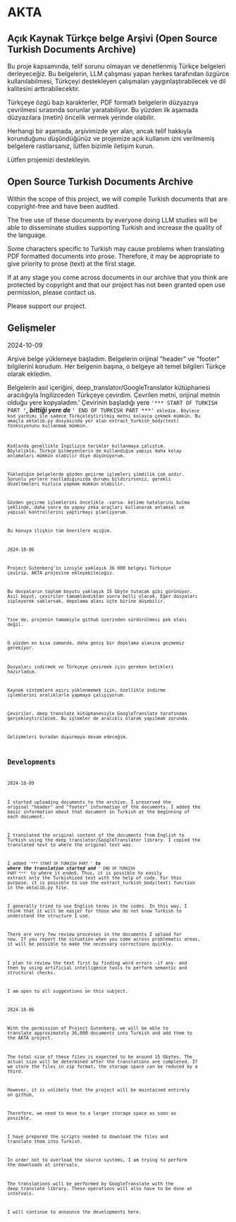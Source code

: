 # AKTA
## Açık Kaynak Türkçe belge Arşivi (Open Source Turkish Documents Archive)

Bu proje kapsamında, telif sorunu olmayan ve denetlenmiş Türkçe belgeleri derleyeceğiz.
Bu belgelerin, LLM çalışması yapan herkes tarafından özgürce kullanılabilmesi,
Türkçeyi destekleyen çalışmaları yaygınlaştırabilecek ve dil kalitesini arttırabilecektir.

Türkçeye özgü bazı karakterler, PDF formatlı belgelerin düzyazıya çevrilmesi sırasında
sorunlar yaratabiliyor. Bu yüzden ilk aşamada düzyazılara (metin) öncelik vermek yerinde olabilir.

Herhangi bir aşamada, arşivimizde yer alan, ancak telif hakkıyla korunduğunu düşündüğünüz ve projemize açık kullanım izni verilmemiş belgelere rastlarsanız, lütfen bizimle iletişim kurun.

Lütfen projemizi destekleyin.

## Open Source Turkish Documents Archive

Within the scope of this project, we will compile Turkish documents that are copyright-free and have been audited.

The free use of these documents by everyone doing LLM studies will be able to disseminate studies supporting Turkish and increase the quality of the language.

Some characters specific to Turkish may cause problems when translating PDF formatted documents into prose. Therefore, it may be appropriate to give priority to prose (text) at the first stage.

If at any stage you come across documents in our archive that you think are protected by copyright and that our project has not been granted open use permission, please contact us.

Please support our project.


## Gelişmeler
2024-10-09

Arşive belge yüklemeye başladım. Belgelerin orijinal "header" ve "footer" bilgilerini korudum. Her belgenin başına, o belgeye ait temel bilgileri Türkçe olarak ekledim.

Belgelerin asıl içeriğini, deep_translator/GoogleTranslator kütüphanesi aracılığıyla İngilizceden Türkçeye çevirdim. Çevrilen metni, orijinal metnin olduğu yere kopyaladım.'
Çevirinin başladığı yere <code>'*** START OF TURKISH PART ***'</code>, bittiği yere de <code>'*** END OF TURKISH PART ***'<code> ekledim. Böylece kod yardımı ile sadece Türkçeleştirilmiş metni kolayca çekmek mümkün. Bu amaçla aktalib.py dosyasında yer alan  extract_turkish_body(text) fonksiyonunu kullanmak mümkün.

Kodlarda genellikle İngilizce terimler kullanmaya çalıştım. Böylelikle, Türkçe bilmeyenlerin de kullandığım yapıyı daha kolay anlamaları mümkün olabilir diye düşünüyorum.

Yüklediğim belgelerde gözden geçirme işlemleri şimdilik çok azdır. Sorunlu yerlere rastladığınızda durumu bildirirseniz, gerekli düzeltmeleri hızlıca yapmak mümkün olabilir.

Gözden geçirme işlemlerini öncelikle -varsa- kelime hatalarını bulma şeklinde, daha sonra da yapay zeka araçları kullanarak anlamsal ve yapısal kontrollerini yaptırmayı planlıyorum.

Bu konuya ilişkin tüm önerilere açığım.
 

2024-10-06

Project Gutenberg'in izniyle yaklaşık 36 000 belgeyi Türkçeye çevirip, AKTA projesine ekleyebileceğiz. 

Bu dosyaların toplam boyutu  yaklaşık 15 Gbyte tutacak gibi görünüyor. Asıl boyut, çeviriler tamamlandıktan sonra belli olacak.  Eğer dosyaları zipleyerek saklarsak, depolama alanı üçte birine düşebilir.

Yine de, projenin tamamiyle github üzerinden sürdürülmesi pek olası değil. 

O yüzden en kısa zamanda, daha geniş bir depolama alanına geçmemiz gerekiyor.

Dosyaları indirmek ve Türkçeye çevirmek için gereken betikleri hazırladım. 

Kaynak sistemlere aşırı yüklenmemek için, özellikle indirme işlemlerini aralıklarla yapmaya çalışıyorum. 

Çeviriler, deep_translate kütüphanesiyle GoogleTranslate tarafından gerçekleştirilecek. Bu işlemler de aralıklı olarak yapılmak zorunda.

Gelişmeleri buradan duyurmaya devam edeceğim.


## Developments
2024-10-09

I started uploading documents to the archive. I preserved the original "header" and "footer" information of the documents. I added the basic information about that document in Turkish at the beginning of each document.

I translated the original content of the documents from English to Turkish using the deep_translator/GoogleTranslator library. I copied the translated text to where the original text was.

I added <code>'*** START OF TURKISH PART ***'</code> to where the translation started and <code>'*** END OF TURKISH PART ***'</code> to where it ended. Thus, it is possible to easily extract only the Turkishized text with the help of code. For this purpose, it is possible to use the extract_turkish_body(text) function in the aktalib.py file.

I generally tried to use English terms in the codes. In this way, I think that it will be easier for those who do not know Turkish to understand the structure I use.

There are very few review processes in the documents I upload for now. If you report the situation when you come across problematic areas, it will be possible to make the necessary corrections quickly.

I plan to review the text first by finding word errors -if any- and then by using artificial intelligence tools to perform semantic and structural checks.

I am open to all suggestions on this subject.

2024-10-06

With the permission of Project Gutenberg, we will be able to translate approximately 36,000 documents into Turkish and add them to the AKTA project.

The total size of these files is expected to be around 15 Gbytes. The actual size will be determined after the translations are completed. If we store the files in zip format, the storage space can be reduced by a third.

However, it is unlikely that the project will be maintained entirely on github.

Therefore, we need to move to a larger storage space as soon as possible.

I have prepared the scripts needed to download the files and translate them into Turkish.

In order not to overload the source systems, I am trying to perform the downloads at intervals.

The translations will be performed by GoogleTranslate with the deep_translate library. These operations will also have to be done at intervals.

I will continue to announce the developments here.


